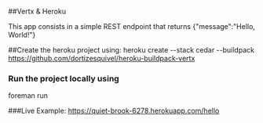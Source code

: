 ##Vertx & Heroku

This app consists in a simple REST endpoint that returns {"message":"Hello, World!"}

##Create the heroku project using:
heroku create --stack cedar --buildpack https://github.com/dortizesquivel/heroku-buildpack-vertx

### Run the project locally using
foreman run

###Live Example:
https://quiet-brook-6278.herokuapp.com/hello

